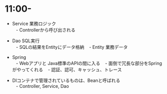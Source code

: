 # 11:00-

- Service 業務ロジック  
    - Controllerから呼び出される  

- Dao SQL実行  
    - SQLの結果をEntityにデータ格納
    - Entity 業務データ  

- Spring  
    - Webアプリと Java標準のAPIの間に入る
    - 面倒で冗長な部分をSpringがやってくれる
    - 認証、認可、キャッシュ、トレース

- DIコンテナで管理されているものは、Beanと呼ばれる  
    - Controller, Service, Dao
